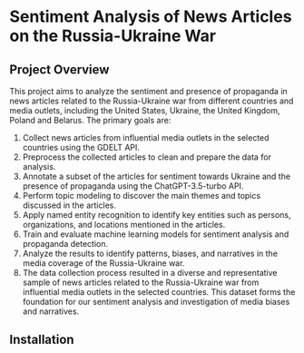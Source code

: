 # Sentiment Analysis of News Articles on the Russia-Ukraine War

## Project Overview

This project aims to analyze the sentiment and presence of propaganda in news articles related to the Russia-Ukraine war from different countries and media outlets, including the United States, Ukraine, the United Kingdom, Poland and Belarus. The primary goals are:

1. Collect news articles from influential media outlets in the selected countries using the GDELT API.
2. Preprocess the collected articles to clean and prepare the data for analysis.
3. Annotate a subset of the articles for sentiment towards Ukraine and the presence of propaganda using the ChatGPT-3.5-turbo API.
4. Perform topic modeling to discover the main themes and topics discussed in the articles.
5. Apply named entity recognition to identify key entities such as persons, organizations, and locations mentioned in the articles.
6. Train and evaluate machine learning models for sentiment analysis and propaganda detection.
7. Analyze the results to identify patterns, biases, and narratives in the media coverage of the Russia-Ukraine war.
8. The data collection process resulted in a diverse and representative sample of news articles related to the Russia-Ukraine war from influential media outlets in the selected countries. This dataset forms the foundation for our sentiment analysis and investigation of media biases and narratives.

## Installation